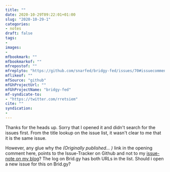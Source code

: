 ```yaml
---
title: ""
date: 2020-10-29T09:22:01+01:00
slug: "2020-10-29-1"
categories:
- notes
draft: false
tags:
-
images:
-
mfbookmark: ""
mfbookmarkof: ""
mfrepostof: ""
mfreplyto: "https://github.com/snarfed/bridgy-fed/issues/70#issuecomment-718272394"
mflikeof: ""
mfSource: "github"
mfGhProjectUrl: ""
mfGhProjectName: "bridgy-fed"
mf-syndicate-to:
- "https://twitter.com/rretsiem"
cite: ""
syndication:
-
---
```


Thanks for the heads up. Sorry that I opened it and didn't search for the issues first. From the title lookup on the issue list, it wasn't clear to me that it is the same issue.

However, any glue why the _(Originally published… )_ link in the opening comment here, points to the Issue-Tracker on Github and not to my [issue-note on my blog](https://renem.net/notes/github/2020-10-28-1/)? The log on Brid.gy has both URLs in the list. Should i open a new issue for this on Brid.gy? 

